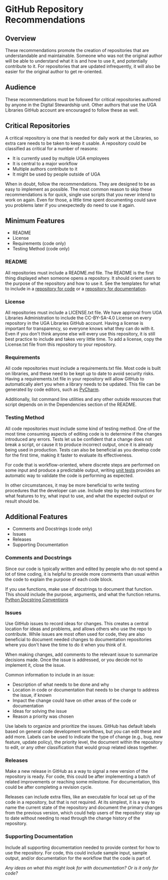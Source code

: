 # GitHub Repository Recommendations

## Overview

These recommendations promote the creation of repositories that are understandable and maintainable.
Someone who was not the original author will be able to understand what it is and how to use it, and potentially contribute to it.
For repositories that are updated infrequently, it will also be easier for the original author to get re-oriented.

## Audience

These recommendations must be followed for critical repositories authored by anyone in the Digital Stewardship unit.
Other authors that use the UGA Libraries GitHub account are encouraged to follow these as well.

## Critical Repositories

A critical repository is one that is needed for daily work at the Libraries, so extra care needs to be taken to keep it usable.
A repository could be classified as critical for a number of reasons:  

- It is currently used by multiple UGA employees
- It is central to a major workflow
- Multiple authors contribute to it
- It might be used by people outside of UGA  

When in doubt, follow the recommendations. They are designed to be as easy to implement as possible.
The most common reason to skip these recommendations is for quick, single use scripts that you never intend to work on again.
Even for those, a little time spent documenting could save you problems later if you unexpectedly do need to use it again.  

## Minimum Features

- README
- License
- Requirements (code only)
- Testing Method (code only)

### README

All repositories must include a README.md file. 
The README is the first thing displayed when someone opens a repository.
It should orient users to the purpose of the repository and how to use it.
See the templates for what to include in a [repository for code](https://github.com/uga-libraries/GitHub_Standards/blob/main/Code_README_Standard.md) or a [repository for documentation](https://github.com/uga-libraries/GitHub_Standards/blob/main/Documentation_README_Standard.md).

### License

All repositories must include a LICENSE.txt file.
We have approval from UGA Libraries Administration to include the CC-BY-SA-4.0 License on every repository in the UGA Libraries GitHub account.
Having a license is important for transparency, so everyone knows what they can do with it.
Even if you don't think anyone else will every use this repository, it is still best practice to include and takes very little time.
To add a license, copy the License.txt file from this repository to your repository.

### Requirements

All code repositories must include a requirements.txt file.
Most code is built on libraries, and these need to be kept up to date to avoid security risks.
Having a requirements.txt file in your repository will allow GitHub to automatically alert you when a library needs to be updated. 
This file can be generated by code editors, such as [PyCharm](https://www.jetbrains.com/help/pycharm/managing-dependencies.html).  

Additionally, list command line utilities and any other outside resources that script depends on in the Dependencies section of the README.

### Testing Method

All code repositories must include some kind of testing method.
One of the most time consuming aspects of editing code is to determine if the changes introduced any errors.
Tests let us be confident that a change does not break a script, or cause it to produce incorrect output, once it is already being used in production.
Tests can also be beneficial as you develop code for the first time, making it faster to evaluate its effectiveness.  

For code that is workflow-oriented, where discrete steps are performed on some input and produce a predictable output, writing [unit tests](https://realpython.com/python-testing/) provides an automatic way to validate the code is performing as expected.  

In other circumstances, it may be more beneficial to write testing procedures that the developer can use. 
Include step by step instructions for what features to try, what input to use, and what the expected output or result should be.

## Additional Features

- Comments and Docstrings (code only)
- Issues
- Releases
- Supporting Documentation

### Comments and Docstrings

Since our code is typically written and edited by people who do not spend a lot of time coding,
it is helpful to provide more comments than usual within the code to explain the purpose of each code block.

If you use functions, make use of docstrings to document that function. 
This should include the purpose, arguments, and what the function returns. 
[Python Docstring Conventions](https://peps.python.org/pep-0257/)

### Issues

Use GitHub issues to record ideas for changes.
This creates a central location for ideas and problems, and allows others who use the repo to contribute.
While issues are most often used for code, they are also beneficial to document needed changes to documentation repositories where you don't have the time to do it when you think of it.  

When making changes, add comments to the relevant issue to summarize decisions made. 
Once the issue is addressed, or you decide not to implement it, close the issue.  

Common information to include in an issue:
- Description of what needs to be done and why
- Location in code or documentation that needs to be change to address the issue, if known
- Impact the change could have on other areas of the code or documentation
- Ideas for solving the issue
- Reason a priority was chosen  

Use labels to organize and prioritize the issues. 
GitHub has default labels based on general code development workflows, but you can edit these and add more. 
Labels can be used to indicate the type of change (e.g., bug, new feature, update policy), the priority level, the document within the repository to edit, or any other classification that would group related ideas together.  

### Releases

Make a new release in GitHub as a way to signal a new version of the repository is ready. 
For code, this could be after implementing a batch of related improvements or reaching some milestone. 
For documentation, this could be after completing a revision cycle.  

Releases can include extra files, like an executable for local set up of the code in a repository, but that is not required. 
At its simplest, it is a way to name the current state of the repository and document the primary changes from the previous version, which could help users of the repository stay up to date without needing to read through the change history of the repository.

### Supporting Documentation

Include all supporting documentation needed to provide context for how to use the repository. 
For code, this could include sample input, sample output, and/or documentation for the workflow that the code is part of.  

*Any ideas on what this might look for with documentation? Or is it only for code?*
